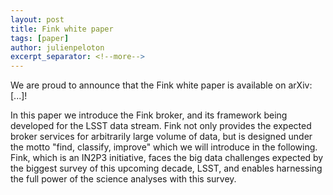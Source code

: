 ```yaml
---
layout: post
title: Fink white paper
tags: [paper]
author: julienpeloton
excerpt_separator: <!--more-->
---
```


We are proud to announce that the Fink white paper is available on arXiv: [...]!
<!--more-->
In this paper we introduce the Fink broker, and its framework being developed for the LSST data stream. Fink not only provides the expected broker services for arbitrarily large volume of data, but is designed under the motto "find, classify, improve" which we will introduce in the following. Fink, which is an IN2P3 initiative, faces the big data challenges expected by the biggest survey of this upcoming decade, LSST, and enables harnessing the full power of the science analyses with this survey.
